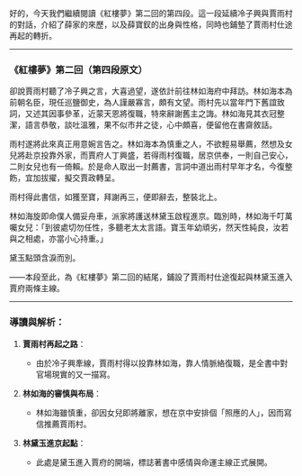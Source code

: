 好的，今天我們繼續閱讀《紅樓夢》第二回的第四段。這一段延續冷子興與賈雨村的對話，介紹了薛家的來歷，以及薛寶釵的出身與性格，同時也鋪墊了賈雨村仕途再起的轉折。

---

### 《紅樓夢》第二回（第四段原文）

卻說賈雨村聽了冷子興之言，大喜過望，遂依計前往林如海府中拜訪。林如海本為前朝名臣，現任巡鹽御史，為人謹嚴寡言，頗有文望。雨村先以當年門下舊誼致詞，又述其因事參革，近蒙天恩將復職，特來辭謝舊主之誨。林如海見其衣冠整潔，語言恭敬，談吐溫雅，果不似市井之徒，心中頗喜，便留他在書齋敘話。

雨村遂將此來真正用意婉言告之。林如海本為慎重之人，不欲輕易舉薦，然想及女兒將赴京投靠外家，而賈府人丁興盛，若得雨村復職，居京供奉，一則自己安心，二則女兒也有一倚賴。於是命人取出一封薦書，言詞中道出雨村早年才名，今復整飭，宜加拔擢，擬交賈政轉呈。

雨村得此書信，如獲至寶，拜謝再三，便即辭去，整裝北上。

林如海旋即命僕人備妥舟車，派家將護送林黛玉啟程進京。臨別時，林如海千叮萬囑女兒：「到彼處切勿任性，多聽老太太言語。寶玉年幼頑劣，然天性純良，汝若與之相處，亦當小心持重。」

黛玉點頭含淚而別。

——本段至此，為《紅樓夢》第二回的結尾，鋪設了賈雨村仕途復起與林黛玉進入賈府兩條主線。

---

### 導讀與解析：

1. **賈雨村再起之路**：
   - 由於冷子興牽線，賈雨村得以投靠林如海，靠人情脈絡復職，是全書中對官場現實的又一描寫。

2. **林如海的審慎與布局**：
   - 林如海雖慎重，卻因女兒即將離家，想在京中安排個「照應的人」，因而寫信推薦賈雨村。

3. **林黛玉進京起點**：
   - 此處是黛玉進入賈府的開端，標誌著書中感情與命運主線正式展開。